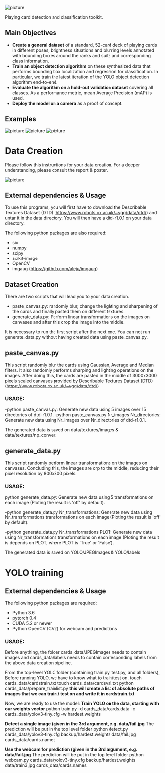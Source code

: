 ![picture](poster/figures/playcdc.png)

Playing card detection and classification toolkit.

## Main Objectives

- **Create a general dataset** of a standard, 52-card deck of playing cards  in different poses, brightness situations and blurring levels annotated with bounding boxes around the ranks and suits and corresponding class information.
- **Train an object detection algorithm** on these synthesized data that performs bounding box localization and regression for classification. In particular, we train  the latest iteration of the YOLO object detection algorithm end-to-end.
- **Evaluate the algorithm on a hold-out validation dataset** covering all classes. As a performance metric, mean Average Precision (mAP) is used.
- **Deploy the model on a camera** as a proof of concept.

## Examples
![picture](report/images/success2.jpg)
![picture](report/images/predictions.jpg)
![picture](report/images/success3.jpg)

# Data Creation
Please follow this instructions for your data creation.
For a deeper understanding, please consult the report & poster.

![picture](poster/figures/data_creation.jpg)

## External dependencies & Usage
To use this programs, you will first have to download the 
Describable Textures Dataset (DTD) (https://www.robots.ox.ac.uk/~vgg/data/dtd/) and 
untar it in the data directory.
You will then have a dtd-r1.0.1 on your data directory.

The following python packages are also required:
- six
- numpy
- scipy
- scikit-image 
- OpenCV
- imgaug (https://github.com/aleju/imgaug)

## Dataset Creation
There are two scripts that will lead you to your data creation.

- paste_canvas.py: randomly blur, change the lighting and sharpening of the cards and 
  finally pasted them on different textures.
- generate_data.py: Perform linear transformations on the images on canvases and after this
  crop the image into the middle.

It is necessary to run the first script after the next one.
You can not run generate_data.py without having created data using paste_canvas.py.

## paste_canvas.py
This script randomly blur the cards using Gaussian, Average and Median filters.
It also randomly performs sharping and lighting operations on the images. 
After doing this, the cards are pasted in the middle of 3000x3000 pixels scaled canvases provided by 
Describable Textures Dataset (DTD) (https://www.robots.ox.ac.uk/~vgg/data/dtd/)

### USAGE:

-python paste_canvas.py:  Generate new data using 5 images over 15 directories of dtd-r1.0.1.
-python paste_canvas.py Nr_images Nr_directories:  Generate new data using Nr_images over Nr_directories of dtd-r1.0.1. 

The generated data is saved on data/textures/images & data/textures/np_convex

## generate_data.py
This script randomly perform linear transformations on the images on canvases.
Concluding this, the images are crp to the middle, reducing their pixel resolution by 800x800 pixels.

### USAGE:
python generate_data.py: Generate new data using 5 transformations on each image (Ploting the result is 'off' by default).

-python generate_data.py Nr_transformations: Generate new data using Nr_transformations transformations on each image (Ploting the result is 'off' by default). 

-python generate_data.py Nr_transformations PLOT: Generate new data using Nr_transformations transformations on each image (Ploting the result is depends on PLOT, where PLOT is 'True' or 'False'). 

The generated data is saved on YOLO/JPEGImages & YOLO/labels

# YOLO training

## External dependencies & Usage

The following python packages are required:
- Python 3.6
- pytorch 0.4
- CUDA 5.2 or newer
- Python OpenCV (CV2) for webcam and predictions
### USAGE:

Before anything, the folder cards_data/JPEGImages needs to contain images and cards_data/labels needs to contain corresponding labels from the above data creation pipeline.

From the top-level YOLO folder (containing train.py, test.py, and all folders), 
Before running YOLO, we have to know what to train/test on.
touch cards_data/cardstrain.txt
touch cards_data/cardsval.txt 
python cards_data/prepare_trainlist.py  **this will create a list of absolute paths of images that we can train / test on and write it in cardstrain.txt**

Now, we are ready to use the model:
**Train YOLO on the data, starting with our weights vector**
python train.py -d cards_data/cards.data -c cards_data/yolov3-tiny.cfg -w hardest.weights

**Detect a single image (given in the 3rd argument, e.g. data/fail.jpg** The prediction will be put in the top level folder
python detect.py cards_data/yolov3-tiny.cfg backup/hardest.weights data/fail.jpg cards_data/cards.names

**Use the webcam for prediction (given in the 3rd argument, e.g. data/fail.jpg** The prediction will be put in the top level folder
python webcam.py cards_data/yolov3-tiny.cfg backup/hardest.weights data/train3.jpg cards_data/cards.names
